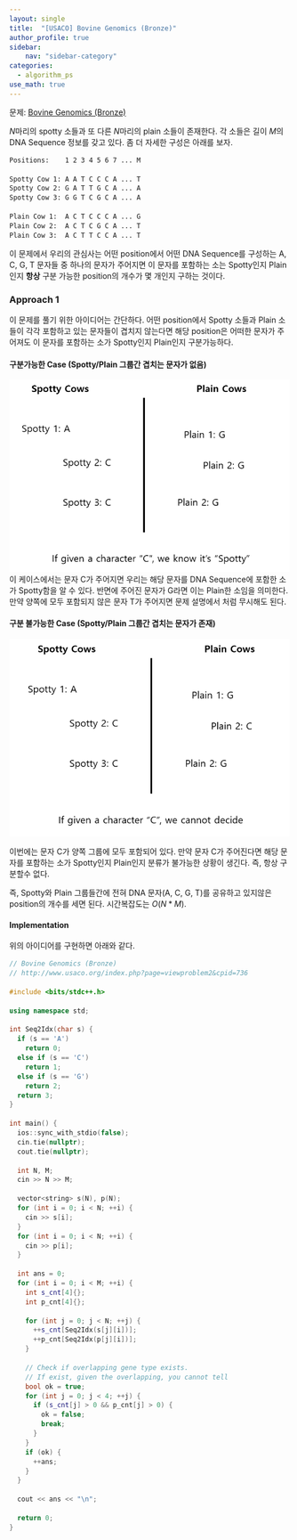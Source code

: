 ```yaml
---
layout: single
title:  "[USACO] Bovine Genomics (Bronze)"
author_profile: true
sidebar:
    nav: "sidebar-category"
categories:
  - algorithm_ps
use_math: true
---
```


문제: [Bovine Genomics (Bronze)](http://www.usaco.org/index.php?page=viewproblem2&cpid=736)

$N$마리의 spotty 소들과 또 다른 $N$마리의 plain 소들이 존재한다. 각 소들은 길이 $M$의 DNA Sequence 정보를 갖고 있다. 좀 더 자세한 구성은 아래를 보자.

```txt
Positions:    1 2 3 4 5 6 7 ... M

Spotty Cow 1: A A T C C C A ... T
Spotty Cow 2: G A T T G C A ... A
Spotty Cow 3: G G T C G C A ... A

Plain Cow 1:  A C T C C C A ... G
Plain Cow 2:  A C T C G C A ... T
Plain Cow 3:  A C T T C C A ... T
```

이 문제에서 우리의 관심사는 어떤 position에서 어떤 DNA Sequence를 구성하는 A, C, G, T 문자들 중 하나의 문자가 주어지면 이 문자를 포함하는 소는 Spotty인지 Plain인지 **항상** 구분 가능한 position의 개수가 몇 개인지 구하는 것이다.

### Approach 1
이 문제를 풀기 위한 아이디어는 간단하다. 어떤 position에서 Spotty 소들과 Plain 소들이 각각 포함하고 있는 문자들이 겹치지 않는다면 해당 position은 어떠한 문자가 주어져도 이 문자를 포함하는 소가 Spotty인지 Plain인지 구분가능하다.

#### 구분가능한 Case (Spotty/Plain 그룹간 겹치는 문자가 없음)
![bovine genomics img 1](/assets/image/algorithm_ps/bovine_genomics/bovine_genomics_img_1.png)
이 케이스에서는 문자 C가 주어지면 우리는 해당 문자를 DNA Sequence에 포함한 소가 Spotty함을 알 수 있다. 반면에 주어진 문자가 G라면 이는 Plain한 소임을 의미한다. 
만약 양쪽에 모두 포함되지 않은 문자 T가 주어지면 문제 설명에서 처럼 무시해도 된다.

#### 구분 불가능한 Case (Spotty/Plain 그룹간 겹치는 문자가 존재)
![bovine genomics img 1](/assets/image/algorithm_ps/bovine_genomics/bovine_genomics_img_2.png)

이번에는 문자 C가 양쪽 그룹에 모두 포함되어 있다. 만약 문자 C가 주어진다면 해당 문자를 포함하는 소가 Spotty인지 Plain인지 분류가 불가능한 상황이 생긴다. 즉, 항상 구분할수 없다.

즉, Spotty와 Plain 그룹들간에 전혀 DNA 문자(A, C, G, T)를 공유하고 있지않은 position의 개수를 세면 된다. 시간복잡도는 $O(N * M)$.

#### Implementation
위의 아이디어를 구현하면 아래와 같다.
```cpp
// Bovine Genomics (Bronze)
// http://www.usaco.org/index.php?page=viewproblem2&cpid=736

#include <bits/stdc++.h>

using namespace std;

int Seq2Idx(char s) {
  if (s == 'A')
    return 0;
  else if (s == 'C')
    return 1;
  else if (s == 'G')
    return 2;
  return 3;
}

int main() {
  ios::sync_with_stdio(false);
  cin.tie(nullptr);
  cout.tie(nullptr);

  int N, M;
  cin >> N >> M;

  vector<string> s(N), p(N);
  for (int i = 0; i < N; ++i) {
    cin >> s[i];
  }
  for (int i = 0; i < N; ++i) {
    cin >> p[i];
  }

  int ans = 0;
  for (int i = 0; i < M; ++i) {
    int s_cnt[4]{};
    int p_cnt[4]{};

    for (int j = 0; j < N; ++j) {
      ++s_cnt[Seq2Idx(s[j][i])];
      ++p_cnt[Seq2Idx(p[j][i])];
    }

    // Check if overlapping gene type exists.
    // If exist, given the overlapping, you cannot tell
    bool ok = true;
    for (int j = 0; j < 4; ++j) {
      if (s_cnt[j] > 0 && p_cnt[j] > 0) {
        ok = false;
        break;
      }
    }
    if (ok) {
      ++ans;
    }
  }

  cout << ans << "\n";

  return 0;
}
``` 